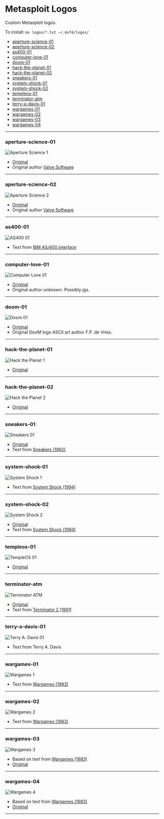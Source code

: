 # Metasploit Logos

Custom Metasploit logos.

To install: `mv logos/*.txt ~/.msf4/logos/`

* [aperture-science-01](#aperture-science-01)
* [aperture-science-02](#aperture-science-02)
* [as400-01](#as400-01)
* [computer-love-01](#computer-love-01)
* [doom-01](#doom-01)
* [hack-the-planet-01](#hack-the-planet-01)
* [hack-the-planet-02](#hack-the-planet-02)
* [sneakers-01](#sneakers-01)
* [system-shock-01](#system-shock-01)
* [system-shock-02](#system-shock-02)
* [templeos-01](#templos-01)
* [terminator-atm](#terminator-atm)
* [terry-a-davis-01](#terry-a-davis-01)
* [wargames-01](#wargames-01)
* [wargames-02](#wargames-02)
* [wargames-03](#wargames-03)
* [wargames-04](#wargames-04)

---

### aperture-science-01

![Aperture Science 1](https://raw.githubusercontent.com/bcoles/metasploit-logos/master/images/aperture-science-01.png)

* [Original](https://slowb.ro/static/apeture-sceience-logo-from-portal.txt)
* Original author [Valve Software](http://valvesoftware.com/)

---

### aperture-science-02

![Aperture Science 2](https://raw.githubusercontent.com/bcoles/metasploit-logos/master/images/aperture-science-02.png)

* [Original](https://slowb.ro/static/apeture-sceience-logo-from-portal.txt)
* Original author [Valve Software](http://valvesoftware.com/)

---

### as400-01

![AS400 01](https://raw.githubusercontent.com/bcoles/metasploit-logos/master/images/as400-01.png)

* Text from [IBM AS/400 interface](https://i2.wp.com/as400i.com/wp-content/uploads/2013/03/main-menu.png)

---

### computer-love-01

![Computer Love 01](https://raw.githubusercontent.com/bcoles/metasploit-logos/master/images/computer-love-01.png)

* [Original](http://www.ascii-code.com/ascii-art/computers/computers.php)
* Original author unknown. Possibly jgs.

---

### doom-01

![Doom 01](https://raw.githubusercontent.com/bcoles/metasploit-logos/master/images/doom-01.png)

* [Original](http://www.gamers.org/~fpv/doomlogo.html)
* Original DooM logo ASCII art author F.P. de Vries.

---

### hack-the-planet-01

![Hack the Planet 1](https://raw.githubusercontent.com/bcoles/metasploit-logos/master/images/hack-the-planet-01.png)

* [Original](https://gist.githubusercontent.com/llkats/11da5259e88c6bd3fae2/raw/01ed0f2b2892545e2beea2069ac1f17f7dba03bd/hack-the-planet.txt)

---

### hack-the-planet-02

![Hack the Planet 2](https://raw.githubusercontent.com/bcoles/metasploit-logos/master/images/hack-the-planet-02.png)

* [Original](https://www.youtube.com/watch?v=zqvcfWQzxYg)

---

### sneakers-01

![Sneakers 01](https://raw.githubusercontent.com/bcoles/metasploit-logos/master/images/sneakers-01.png)

* [Original](https://www.youtube.com/watch?v=GS3npSv8iuM#t=4m17s)
* Text from [Sneakers (1992)](https://www.imdb.com/title/tt0105435/)

---

### system-shock-01

![System Shock 1](https://raw.githubusercontent.com/bcoles/metasploit-logos/master/images/system-shock-01.png)

* Text from [System Shock (1994)](https://en.wikipedia.org/wiki/System_Shock)

---

### system-shock-02

![System Shock 2](https://raw.githubusercontent.com/bcoles/metasploit-logos/master/images/system-shock-02.png)

* [Original](https://encrypted-tbn0.gstatic.com/images?q=tbn:ANd9GcQSDMivqh5yX_5c6YY0MCEXgR3ajaUEeFgR-LwB3AGv1iN8b5xe9w)
* Text from [System Shock (1994)](https://en.wikipedia.org/wiki/System_Shock)

---

### templeos-01

![TempleOS 01](https://raw.githubusercontent.com/bcoles/metasploit-logos/master/images/templeos-01.png)

* [Original](https://templeos.org/Templeos-header.png)

---

### terminator-atm

![Terminator ATM](https://raw.githubusercontent.com/bcoles/metasploit-logos/master/images/terminator-atm.png)

* [Original](https://www.youtube.com/embed/3cfQKxUffqA?autoplay=1&auto_play=true)
* Text from [Terminator 2 (1991)](http://www.imdb.com/title/tt0103064/)

---

### terry-a-davis-01

![Terry A. Davis 01](https://raw.githubusercontent.com/bcoles/metasploit-logos/master/images/terry-a-davis-01.png)

* Text from Terry A. Davis

---

### wargames-01

![Wargames 1](https://raw.githubusercontent.com/bcoles/metasploit-logos/master/images/wargames-01.png)

* Text from [Wargames (1983)](http://www.imdb.com/title/tt0086567/)

---

### wargames-02

![Wargames 2](https://raw.githubusercontent.com/bcoles/metasploit-logos/master/images/wargames-02.png)

* Text from [Wargames (1983)](http://www.imdb.com/title/tt0086567/)

---

### wargames-03

![Wargames 3](https://raw.githubusercontent.com/bcoles/metasploit-logos/master/images/wargames-03.png)

* Based on text from [Wargames (1983)](http://www.imdb.com/title/tt0086567/)
* [Original](https://www.youtube.com/watch?v=KXzNo0vR_dU)

---

### wargames-04

![Wargames 4](https://raw.githubusercontent.com/bcoles/metasploit-logos/master/images/wargames-04.png)

* Based on text from [Wargames (1983)](http://www.imdb.com/title/tt0086567/)
* [Original](https://www.youtube.com/watch?v=KXzNo0vR_dU)

---

